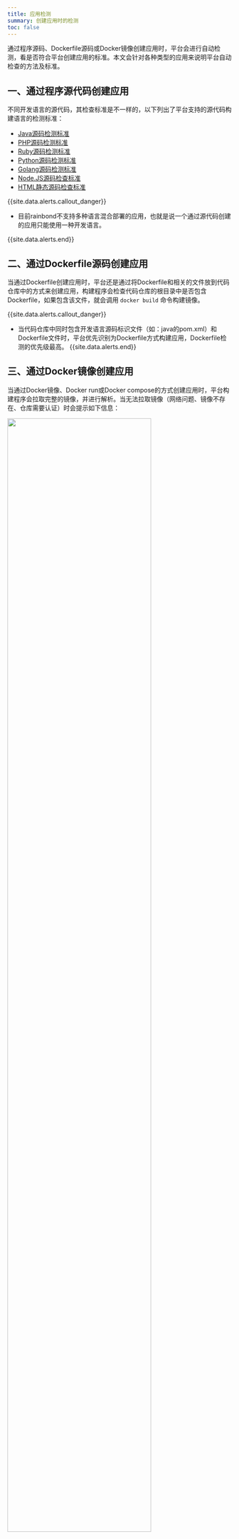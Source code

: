 ```yaml
---
title: 应用检测
summary: 创建应用时的检测
toc: false
---
```


<div id="toc"></div>

通过程序源码、Dockerfile源码或Docker镜像创建应用时，平台会进行自动检测，看是否符合平台创建应用的标准。本文会针对各种类型的应用来说明平台自动检查的方法及标准。


## 一、通过程序源代码创建应用

不同开发语言的源代码，其检查标准是不一样的，以下列出了平台支持的源代码构建语言的检测标准：

- [Java源码检测标准](language-support/java.html#part-db8881a8c8748f64)
- [PHP源码检测标准](language-support/php.html#part-db8881a8c8748f64)
- [Ruby源码检测标准](language-support/ruby.html#part-db8881a8c8748f64)
- [Python源码检测标准](language-support/python.html#part-db8881a8c8748f64)
- [Golang源码检测标准](language-support/golang.html#part-db8881a8c8748f64)
- [Node.JS源码检查标准](language-support/nodejs.html#part-db8881a8c8748f64)
- [HTML静态源码检查标准](language-support/html.html)

{{site.data.alerts.callout_danger}}

- 目前rainbond不支持多种语言混合部署的应用，也就是说一个通过源代码创建的应用只能使用一种开发语言。

{{site.data.alerts.end}}

## 二、通过Dockerfile源码创建应用

当通过Dockerfile创建应用时，平台还是通过将Dockerfile和相关的文件放到代码仓库中的方式来创建应用，构建程序会检查代码仓库的根目录中是否包含Dockerfile，如果包含该文件，就会调用 `docker build` 命令构建镜像。

{{site.data.alerts.callout_danger}}

- 当代码仓库中同时包含开发语言源码标识文件（如：java的pom.xml）和Dockerfile文件时，平台优先识别为Dockerfile方式构建应用，Dockerfile检测的优先级最高。
{{site.data.alerts.end}}

## 三、通过Docker镜像创建应用

当通过Docker镜像、Docker run或Docker compose的方式创建应用时，平台构建程序会拉取完整的镜像，并进行解析。当无法拉取镜像（网络问题、镜像不存在、仓库需要认证）时会提示如下信息：

<img src="https://static.goodrain.com/images/docs/3.6/user-manual/app-detect-docker.png" width="80%" />

这时，你需要检查填写的Docker镜像的地址或者docker run命令是否正确，如果是需要登录的镜像仓库，请先在所有管理节点通过`Docker login` 命令登录私有仓库。